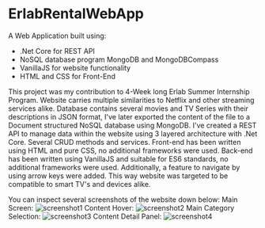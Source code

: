 # ErlabRentalWebApp
A Web Application built using:
- .Net Core for REST API
- NoSQL database program MongoDB and MongoDBCompass
- VanillaJS for website functionality
- HTML and CSS for Front-End

This project was my contribution to 4-Week long Erlab Summer Internship Program.
Website carries multiple similarities to Netflix and other streaming services alike.
Database contains several movies and TV Series with their descriptions in JSON format, I've later exported the content of the file to a Document structured NoSQL database using MongoDB.
I've created a REST API to manage data within the website using 3 layered architecture with .Net Core. Several CRUD methods and services.
Front-end has been written using HTML and pure CSS, no additional frameworks were used.
Back-end has been written using VanillaJS and suitable for ES6 standards, no additional frameworks were used.
Additionally, a feature to navigate by using arrow keys were added. This way website was targeted to be compatible to smart TV's and devices alike.

You can inspect several screenshots of the website down below:
Main Screen:
![screenshot1](https://user-images.githubusercontent.com/68336234/192505772-8c423a4d-0b03-4cee-b295-c90af01d5230.png)
Content Hover:
![screenshot2](https://user-images.githubusercontent.com/68336234/192505789-4f5d204d-351a-422b-88a4-b3a2f097f424.png)
Main Category Selection:
![screenshot3](https://user-images.githubusercontent.com/68336234/192505813-c2dad349-c56b-48ee-973f-fce6c3f32728.png)
Content Detail Panel:
![screenshot4](https://user-images.githubusercontent.com/68336234/192505830-bf93a665-28f1-4384-b4b3-7cafe867500d.png)
